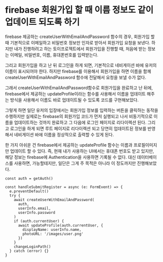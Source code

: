 # firebase 회원가입 할 때 이름 정보도 같이 업데이트 되도록 하기

firebase 제공하는 createUserWithEmailAndPassword 함수의 경우, 회원가입 할 때 기본적으로 이메일하고 비밀번호 정보만 인자로 받아서 회원가입 요청을 보낸다. 하지만 내가 진행하려고 하는 토이프로젝트에서 회원가입을 진행할 때, 처음에 받는 정보는 이메일, 비밀번호, 이름, 휴대폰번호를 입력받는다. 

그리고 회원가입을 하고 난 뒤 로그인을 하게 되면, 기본적으로 네비게이션 바에 유저의 이름이 표시되어야 한다. 하지만 firebase를 이용해서 회원가입을 하면 이름을 함께  createUserWithEmailAndPassword 함수에 전달해서 요청을 보낼 수가 없다. 

그래서 createUserWithEmailAndPassword함수로 회원가입을 완료하고 난 뒤에, firebase에서 제공하는 updateProfile이라는 함수를 사용해서 이름을 업데이트 해주는 방식을 사용해서 이름도 바로 업데이트될 수 있도록 코드를 구현해보았다. 

그렇게 하면 일단 유저의 입장에서는 회원가입 정보를 입력하는 버튼을 클릭하는 동작을 수행하지만 실제로는 firebase의 회원가입 코드가 먼저 실행되고 나서 비동기적으로 이름을 업데이트하는 것까지 완료하고 그 다음에 로그인 페이지로 리다이렉션 된다. 그리고 로그인을 하게 되면 루트 페이지로 리다이렉션 되고 당연히 업데이트된 정보를 반영해서 네비게이션 바에 이름을 정상적으로 출력할 수 있게 된다. 

한 가지 아쉬운 건 firebase에서 제공하는 updateProfile 함수는 이름과 프로필이미지만 업데이트 할 수 있다. 즉, 현재 내가 사용하는 UI에서는 휴대폰 번호도 받고 있지만, 해당 정보는 firebase에 Authentication을 사용하면 기록될 수 없다. 대신 데이터베이스를 사용하면, 가능할테지만, 일단은 그게 주 목적은 아니라 이 정도까지만 진행해보았다.

```tsx
const auth = getAuth()

const handleSubmitRegister = async (e: FormEvent) => {
  e.preventDefault()
  try {
    await createUserWithEmailAndPassword(
      auth,
      userInfo.email,
      userInfo.password
    )
    if (auth.currentUser) {
      await updateProfile(auth.currentUser, {
        displayName: userInfo.name,
        photoURL: '/images/user.png'
      })
    }
    changeLoginPath()
  } catch (error) {}
}
```
